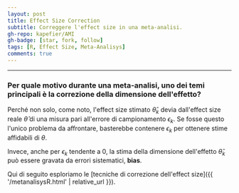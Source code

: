 ```yaml
---
layout: post
title: Effect Size Correction
subtitle: Correggere l'effect size in una meta-analisi.
gh-repo: kapefier/AMI
gh-badge: [star, fork, follow]
tags: [R, Effect Size, Meta-Analisys]
comments: true
---
```


------------------------------------------------------------------------

### Per quale motivo durante una meta-analisi, uno dei temi principali è la correzione della dimensione dell'effetto?

Perché non solo, come noto, l'effect size stimato $\hat\theta_k$ devia dall'effect size reale $\hat\theta$ di una misura pari all'errore di campionamento $\epsilon_k$. Se fosse questo l'unico problema da affrontare, basterebbe contenere $\epsilon_k$ per ottenere stime affidabili di $\theta$.

Invece, anche per $\epsilon_k$ tendente a 0, la stima della dimensione dell'effetto $\hat\theta_k$ può essere gravata da errori sistematici, **bias**.

Qui di seguito esploriamo le [tecniche di correzione dell'effect size]({{ '/metanalisysR.html' \| relative_url }}).
